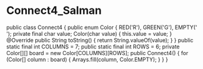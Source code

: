 # Connect4_Salman
public class Connect4 {
public enum Color {
RED('R'), GREEN('G'), EMPTY(' ');
private final char value;
Color(char value) { this.value = value; }
@Override
public String toString() {
return String.valueOf(value);
}
}
public static final int COLUMNS = 7;
public static final int ROWS = 6;
private Color[][] board = new Color[COLUMNS][ROWS];
public Connect4() {
for (Color[] column : board) {
Arrays.fill(column, Color.EMPTY);
}
}
}
